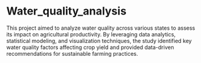 # Water_quality_analysis
This project aimed to analyze water quality across various states to assess its impact on agricultural productivity. By leveraging data analytics, statistical modeling, and visualization techniques, the study identified key water quality factors affecting crop yield and provided data-driven recommendations for sustainable farming practices.
